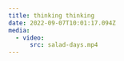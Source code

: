 ```yaml
---
title: thinking thinking
date: 2022-09-07T10:01:17.094Z
media:
  - video:
      src: salad-days.mp4
---
```

